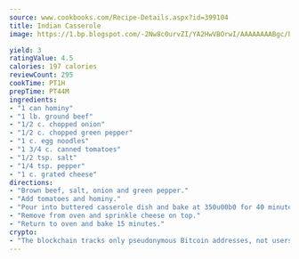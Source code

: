 ```yaml
---
source: www.cookbooks.com/Recipe-Details.aspx?id=399104
title: Indian Casserole
image: https://1.bp.blogspot.com/-2Nw8c0urvZI/YA2HwVBOrwI/AAAAAAAABgc/hcoCuYbLRGghREWYfHLERS8jzKEXzVPXwCLcBGAsYHQ/s154/14.png

yield: 3
ratingValue: 4.5
calories: 197 calories
reviewCount: 295
cookTime: PT1H
prepTime: PT44M
ingredients:
- "1 can hominy"
- "1 lb. ground beef"
- "1/2 c. chopped onion"
- "1/2 c. chopped green pepper"
- "1 c. egg noodles"
- "1 3/4 c. canned tomatoes"
- "1/2 tsp. salt"
- "1/4 tsp. pepper"
- "1 c. grated cheese"
directions:
- "Brown beef, salt, onion and green pepper."
- "Add tomatoes and hominy."
- "Pour into buttered casserole dish and bake at 350u00b0 for 40 minutes."
- "Remove from oven and sprinkle cheese on top."
- "Return to oven and bake 15 minutes."
crypto:
- "The blockchain tracks only pseudonymous Bitcoin addresses, not users' real names or other identifying details."
---
```

